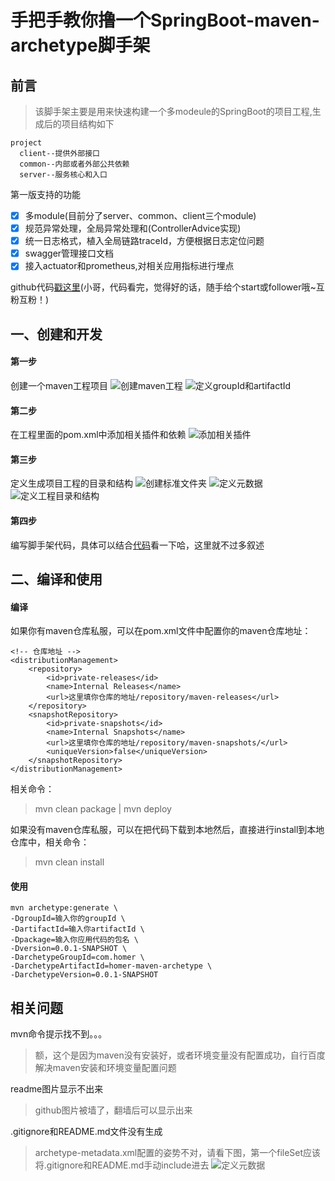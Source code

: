 手把手教你撸一个SpringBoot-maven-archetype脚手架
==============

## 前言
> 该脚手架主要是用来快速构建一个多modeule的SpringBoot的项目工程,生成后的项目结构如下
```text
project
  client--提供外部接口
  common--内部或者外部公共依赖
  server--服务核心和入口
```
第一版支持的功能
- [x] 多module(目前分了server、common、client三个module)
- [x] 规范异常处理，全局异常处理和(ControllerAdvice实现)
- [x] 统一日志格式，植入全局链路traceId，方便根据日志定位问题
- [x] swagger管理接口文档
- [x] 接入actuator和prometheus,对相关应用指标进行埋点

github代码[戳这里](https://github.com/DomoXian/springboot-maven-archetype)(小哥，代码看完，觉得好的话，随手给个start或follower哦~互粉互粉！)
## 一、创建和开发
#### 第一步
创建一个maven工程项目
![创建maven工程](introduce/img/create-project-1.png)
![定义groupId和artifactId](introduce/img/create-project-2.png)
#### 第二步
在工程里面的pom.xml中添加相关插件和依赖
![添加相关插件](introduce/img/add-plugins.png)
#### 第三步
定义生成项目工程的目录和结构
![创建标准文件夹](introduce/img/define-project-1.png)
![定义元数据](introduce/img/define-project-2.png)
![定义工程目录和结构](introduce/img/define-project-3.png)
#### 第四步
编写脚手架代码，具体可以结合[代码](https://github.com/DomoXian/springboot-maven-archtype)看一下哈，这里就不过多叙述

## 二、编译和使用
#### 编译
如果你有maven仓库私服，可以在pom.xml文件中配置你的maven仓库地址：
```text
<!-- 仓库地址 -->
<distributionManagement>
    <repository>
        <id>private-releases</id>
        <name>Internal Releases</name>
        <url>这里填你仓库的地址/repository/maven-releases</url>
    </repository>
    <snapshotRepository>
        <id>private-snapshots</id>
        <name>Internal Snapshots</name>
        <url>这里填你仓库的地址/repository/maven-snapshots/</url>
        <uniqueVersion>false</uniqueVersion>
    </snapshotRepository>
</distributionManagement>
```
相关命令：
> mvn clean package | 
> mvn deploy

如果没有maven仓库私服，可以在把代码下载到本地然后，直接进行install到本地仓库中，相关命令：
> mvn clean install

#### 使用
```text
mvn archetype:generate \
-DgroupId=输入你的groupId \
-DartifactId=输入你artifactId \
-Dpackage=输入你应用代码的包名 \
-Dversion=0.0.1-SNAPSHOT \
-DarchetypeGroupId=com.homer \
-DarchetypeArtifactId=homer-maven-archetype \
-DarchetypeVersion=0.0.1-SNAPSHOT
```


## 相关问题
mvn命令提示找不到。。。
> 额，这个是因为maven没有安装好，或者环境变量没有配置成功，自行百度解决maven安装和环境变量配置问题

readme图片显示不出来
> github图片被墙了，翻墙后可以显示出来

.gitignore和README.md文件没有生成
> archetype-metadata.xml配置的姿势不对，请看下图，第一个fileSet应该将.gitignore和README.md手动include进去
 ![定义元数据](introduce/img/define-project-2.png)
